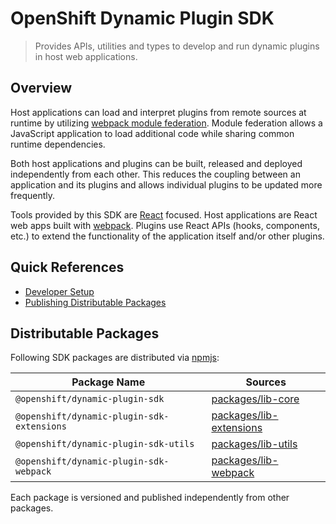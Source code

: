# OpenShift Dynamic Plugin SDK

> Provides APIs, utilities and types to develop and run dynamic plugins in host web applications.

## Overview

Host applications can load and interpret plugins from remote sources at runtime by utilizing
[webpack module federation](https://webpack.js.org/concepts/module-federation/). Module federation
allows a JavaScript application to load additional code while sharing common runtime dependencies.

Both host applications and plugins can be built, released and deployed independently from each
other. This reduces the coupling between an application and its plugins and allows individual
plugins to be updated more frequently.

Tools provided by this SDK are [React](https://reactjs.org/) focused. Host applications are React
web apps built with [webpack](https://webpack.js.org/). Plugins use React APIs (hooks, components,
etc.) to extend the functionality of the application itself and/or other plugins.

## Quick References

- [Developer Setup](./docs/developer-setup.md)
- [Publishing Distributable Packages](./docs/publish-packages.md)

## Distributable Packages

Following SDK packages are distributed via [npmjs](https://www.npmjs.com/):

| Package Name | Sources |
| ------------ | ------- |
| `@openshift/dynamic-plugin-sdk` | [packages/lib-core](./packages/lib-core/) |
| `@openshift/dynamic-plugin-sdk-extensions` | [packages/lib-extensions](./packages/lib-extensions/) |
| `@openshift/dynamic-plugin-sdk-utils` | [packages/lib-utils](./packages/lib-utils/) |
| `@openshift/dynamic-plugin-sdk-webpack` | [packages/lib-webpack](./packages/lib-webpack/) |

Each package is versioned and published independently from other packages.
